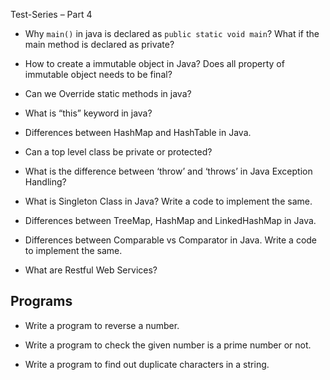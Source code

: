 Test-Series – Part 4


- Why `main()` in java is declared as `public static void main`? What if the main method is declared as private?

- How to create a immutable object in Java? Does all property of immutable object needs to be final?

- Can we Override static methods in java?

- What is “this” keyword in java?

- Differences between HashMap and HashTable in Java.

- Can a top level class be private or protected?

- What is the difference between ‘throw’ and ‘throws’ in Java Exception Handling?

- What is Singleton Class in Java? Write a code to implement the same.

- Differences between TreeMap, HashMap and LinkedHashMap in Java.

- Differences between Comparable vs Comparator in Java. Write a code to implement the same.

- What are Restful Web Services?

Programs
---

- Write a program to reverse a number.

- Write a program to check the given number is a prime number or not.

- Write a program to find out duplicate characters in a string.
